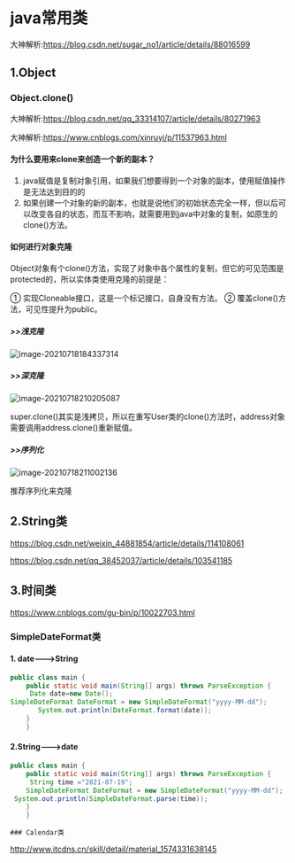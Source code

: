 # java常用类

大神解析:https://blog.csdn.net/sugar_no1/article/details/88016599

##  1.Object
###          Object.clone()

大神解析:https://blog.csdn.net/qq_33314107/article/details/80271963

大神解析:https://www.cnblogs.com/xinruyi/p/11537963.html

#### **为什么要用来clone来创造一个新的副本？**

1. java赋值是复制对象引用，如果我们想要得到一个对象的副本，使用赋值操作是无法达到目的的
2. 如果创建一个对象的新的副本，也就是说他们的初始状态完全一样，但以后可以改变各自的状态，而互不影响，就需要用到java中对象的复制，如原生的clone()方法。

#### **如何进行对象克隆**

Object对象有个clone()方法，实现了对象中各个属性的复制，但它的可见范围是protected的，所以实体类使用克隆的前提是：

① 实现Cloneable接口，这是一个标记接口，自身没有方法。 
② 覆盖clone()方法，可见性提升为public。

##### >>浅克隆

![image-20210718184337314](https://gitee.com/moon-force/picgo/raw/master/img/image-20210718184337314.png)

##### >>深克隆

![image-20210718210205087](https://gitee.com/moon-force/picgo/raw/master/img/image-20210718210205087.png)

super.clone()其实是浅拷贝，所以在重写User类的clone()方法时，address对象需要调用address.clone()重新赋值。

##### >>序列化

![image-20210718211002136](https://gitee.com/moon-force/picgo/raw/master/img/image-20210718211002136.png)

推荐序列化来克隆

## 2.String类

https://blog.csdn.net/weixin_44881854/article/details/114108061

https://blog.csdn.net/qq_38452037/article/details/103541185

## 3.时间类

https://www.cnblogs.com/gu-bin/p/10022703.html

### SimpleDateFormat类



#### 1.  date--->String

```java
public class main {
    public static void main(String[] args) throws ParseException {
     Date date=new Date();
SimpleDateFormat DateFormat = new SimpleDateFormat("yyyy-MM-dd");
       System.out.println(DateFormat.format(date));
    }
    }
```

#### 2.String--->date

```java
public class main {
    public static void main(String[] args) throws ParseException {
     String time ="2021-07-19";
    SimpleDateFormat DateFormat = new SimpleDateFormat("yyyy-MM-dd");
 System.out.println(SimpleDateFormat.parse(time));
    }
    }
```

 	### Calendar类

http://www.itcdns.cn/skill/detail/material_1574331638145

